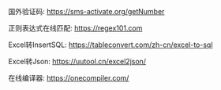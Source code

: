 
国外验证码: https://sms-activate.org/getNumber

正则表达式在线匹配: https://regex101.com

Excel转InsertSQL: https://tableconvert.com/zh-cn/excel-to-sql

Excel转Json: https://uutool.cn/excel2json/

在线编译器: https://onecompiler.com/

